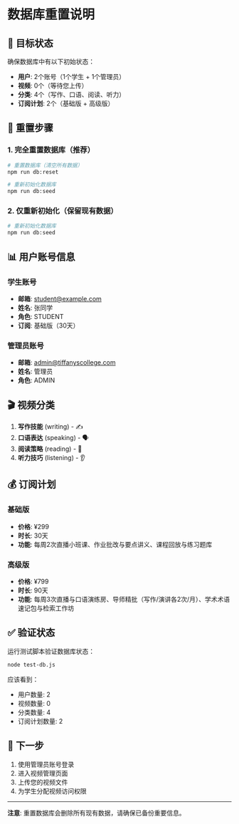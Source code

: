 # 数据库重置说明

## 🎯 目标状态

确保数据库中有以下初始状态：
- **用户**: 2个账号（1个学生 + 1个管理员）
- **视频**: 0个（等待您上传）
- **分类**: 4个（写作、口语、阅读、听力）
- **订阅计划**: 2个（基础版 + 高级版）

## 🔄 重置步骤

### 1. 完全重置数据库（推荐）

```bash
# 重置数据库（清空所有数据）
npm run db:reset

# 重新初始化数据库
npm run db:seed
```

### 2. 仅重新初始化（保留现有数据）

```bash
# 重新初始化数据库
npm run db:seed
```

## 📊 用户账号信息

### 学生账号
- **邮箱**: student@example.com
- **姓名**: 张同学
- **角色**: STUDENT
- **订阅**: 基础版（30天）

### 管理员账号
- **邮箱**: admin@tiffanyscollege.com
- **姓名**: 管理员
- **角色**: ADMIN

## 🎬 视频分类

1. **写作技能** (writing) - ✍️
2. **口语表达** (speaking) - 🗣️
3. **阅读策略** (reading) - 📖
4. **听力技巧** (listening) - 👂

## 💰 订阅计划

### 基础版
- **价格**: ¥299
- **时长**: 30天
- **功能**: 每周2次直播小班课、作业批改与要点讲义、课程回放与练习题库

### 高级版
- **价格**: ¥799
- **时长**: 90天
- **功能**: 每周3次直播与口语演练房、导师精批（写作/演讲各2次/月）、学术术语速记包与检索工作坊

## ✅ 验证状态

运行测试脚本验证数据库状态：

```bash
node test-db.js
```

应该看到：
- 用户数量: 2
- 视频数量: 0
- 分类数量: 4
- 订阅计划数量: 2

## 🚀 下一步

1. 使用管理员账号登录
2. 进入视频管理页面
3. 上传您的视频文件
4. 为学生分配视频访问权限

---

**注意**: 重置数据库会删除所有现有数据，请确保已备份重要信息。
